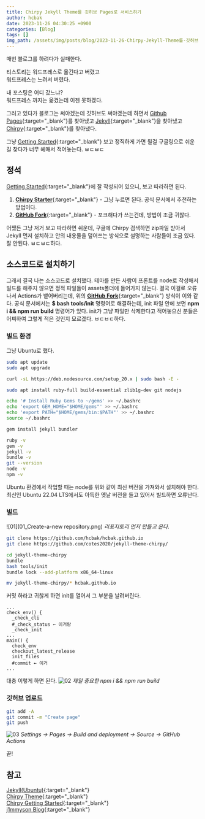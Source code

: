 ```yaml
---
title: Chirpy Jekyll Theme를 깃허브 Pages로 서비스하기
author: hcbak
date: 2023-11-26 04:30:25 +0900
categories: [Blog]
tags: []
img_path: /assets/img/posts/blog/2023-11-26-Chirpy-Jekyll-Theme를-깃허브-Pages로-서비스하기/
---
```


매번 블로그를 하려다가 실패한다.

티스토리는 워드프레스로 옮긴다고 버렸고  
워드프레스는 느려서 버렸다.

내 포스팅은 어디 갔느냐?  
워드프레스 까지는 옮겼는데 이젠 못하겠다.  

그러고 있다가 블로그는 써야겠는데 깃허브도 써야겠는데 하면서 [Github Pages](https://pages.github.com/){:target="_blank"}를 찾아냈고 [Jekyll](https://jekyllrb-ko.github.io/){:target="_blank"}을 찾아냈고 [Chirpy](https://chirpy.cotes.page/){:target="_blank"}를 찾아냈다.

그냥 [Getting Started](https://chirpy.cotes.page/posts/getting-started/){:target="_blank"} 보고 정직하게 가면 될걸 구글링으로 쉬운 길 찾다가 너무 헤매서 적어놓는다. ㅂㄷㅂㄷ

## 정석

 [Getting Started](https://chirpy.cotes.page/posts/getting-started/){:target="_blank"}에 잘 작성되어 있으니, 보고 따라하면 된다.
 1. [**Chirpy Starter**](https://chirpy.cotes.page/posts/getting-started/#option-1-using-the-chirpy-starter){:target="_blank"} - 그냥 누르면 된다. 공식 문서에서 추천하는 방법이다.
 2. [**GitHub Fork**](https://chirpy.cotes.page/posts/getting-started/#option-2-github-fork){:target="_blank"} - 포크해다가 쓰는건데, 방법이 조금 귀찮다.

어쨌든 그냥 저거 보고 따라하면 쉬운데, 구글에 Chirpy 검색하면 zip파일 받아서 Jekyll 먼저 설치하고 안의 내용물을 덮어쓰는 방식으로 설명하는 사람들이 조금 있다. 잘 안된다. ㅂㄷㅂㄷ하다.

## 소스코드로 설치하기
그래서 결국 나는 소스코드로 설치했다. 테마를 만든 사람이 프론트를 node로 작성해서 빌드를 해주지 않으면 정적 파일들이 assets폴더에 들어가지 않는다.
결국 이걸로 오류나서 Actions가 뱉어버리는데, 위의 [**GitHub Fork**](https://chirpy.cotes.page/posts/getting-started/#option-2-github-fork){:target="_blank"} 방식이 이와 같다. 공식 문서에서는 **$ bash tools/init** 명령어로 해결하는데, init 파일 안에 보면 **npm i && npm run build** 명령어가 있다. init가 그냥 파일만 삭제한다고 적어놓으신 분들은 어찌하여 그렇게 적은 것인지 모르겠다. ㅂㄷㅂㄷ하다.

### 빌드 환경
그냥 Ubuntu로 했다.
```bash
sudo apt update
sudo apt upgrade

curl -sL https://deb.nodesource.com/setup_20.x | sudo bash -E -

sudo apt install ruby-full build-essential zlib1g-dev git nodejs

echo '# Install Ruby Gems to ~/gems' >> ~/.bashrc
echo 'export GEM_HOME="$HOME/gems"' >> ~/.bashrc
echo 'export PATH="$HOME/gems/bin:$PATH"' >> ~/.bashrc
source ~/.bashrc

gem install jekyll bundler

ruby -v
gem -v
jekyll -v
bundle -v
git --version
node -v
npm -v
```
Ubuntu 환경에서 작업할 때는 node를 위와 같이 최신 버전을 가져와서 설치해야 한다.  
최신인 Ubuntu 22.04 LTS에서도 아득한 옛날 버전을 들고 있어서 빌드하면 오류난다.

### 빌드
![01](01_Create-a-new repository.png)
_리포지토리 먼저 만들고 온다._
```bash
git clone https://github.com/hcbak/hcbak.github.io
git clone https://github.com/cotes2020/jekyll-theme-chirpy/

cd jekyll-theme-chirpy
bundle
bash tools/init
bundle lock --add-platform x86_64-linux

mv jekyll-theme-chirpy/* hcbak.github.io
```
커밋 하라고 귀찮게 하면 init를 열어서 그 부분을 날려버린다.
```
...
check_env() {
  _check_cli
  #_check_status ← 이거랑
  _check_init
...
main() {
  check_env
  checkout_latest_release
  init_files
  #commit ← 이거
...
```
대충 이렇게 하면 된다.
![02](02_npm-i-&&-npm-run-build.png)
_제일 중요한 npm i && npm run build_

### 깃허브 업로드
```bash
git add -A
git commit -m "Create page"
git push
```


![03](03_Settings-GitHub-Pages.png)
_Settings → Pages → Build and deployment → Source → GitHub Actions_


끝!

## 참고

[Jekyll(Ubuntu)](https://jekyllrb.com/docs/installation/ubuntu/){:target="_blank"}  
[Chirpy Theme](https://github.com/cotes2020/jekyll-theme-chirpy){:target="_blank"}  
[Chirpy Getting Started](https://chirpy.cotes.page/posts/getting-started/){:target="_blank"}  
[j1mmyson Blog](https://j1mmyson.github.io/posts/StartingBlog/){:target="_blank"}